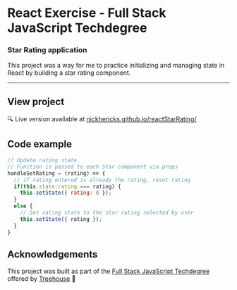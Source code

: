 # React Exercise - Full Stack JavaScript Techdegree

### Star Rating application
This project was a way for me to practice initializing and managing state in React by building a star rating component.

***
<!-- <img src="https://res.cloudinary.com/dtqevfsxh/image/upload/v1554485395/portfolio/expressDoubler.png" width="700px"> -->

## View project
:mag: Live version available at [nickhericks.github.io/reactStarRating/](https://nickhericks.github.io/reactStarRating/)

<!-- ## Project objective -->
<!-- To complete this project I created JavaScript classes (Game, Board, Space, Player, Token) to organize the code. Each class, with its constructor function, methods, getters and setters is in its own .js file, and the app.js file handles the interaction with DOM elements. -->
<!-- 
## Techniques and concepts
- Express web framework -->

## Code example
```javascript
// Update rating state.
// Function is passed to each Star component via props
handleSetRating = (rating) => {
  // if rating entered is already the rating, reset rating
  if(this.state.rating === rating) {
    this.setState({ rating: 0 });
  }
  else {
    // Set rating state to the star rating selected by user
    this.setState({ rating });
  }
}
```

## Acknowledgements
This project was built as part of the [Full Stack JavaScript Techdegree](https://join.teamtreehouse.com/techdegree/) offered by [Treehouse](https://teamtreehouse.com) :raised_hands:
